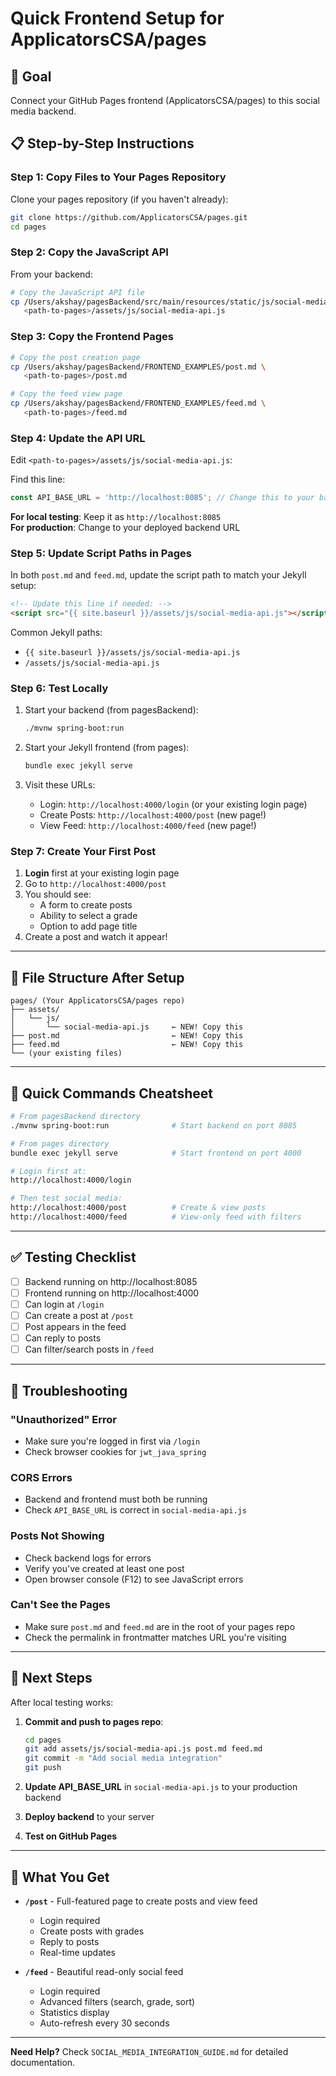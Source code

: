# Quick Frontend Setup for ApplicatorsCSA/pages

## 🎯 Goal
Connect your GitHub Pages frontend (ApplicatorsCSA/pages) to this social media backend.

## 📋 Step-by-Step Instructions

### Step 1: Copy Files to Your Pages Repository

Clone your pages repository (if you haven't already):
```bash
git clone https://github.com/ApplicatorsCSA/pages.git
cd pages
```

### Step 2: Copy the JavaScript API

From your backend:
```bash
# Copy the JavaScript API file
cp /Users/akshay/pagesBackend/src/main/resources/static/js/social-media-api.js \
   <path-to-pages>/assets/js/social-media-api.js
```

### Step 3: Copy the Frontend Pages

```bash
# Copy the post creation page
cp /Users/akshay/pagesBackend/FRONTEND_EXAMPLES/post.md \
   <path-to-pages>/post.md

# Copy the feed view page
cp /Users/akshay/pagesBackend/FRONTEND_EXAMPLES/feed.md \
   <path-to-pages>/feed.md
```

### Step 4: Update the API URL

Edit `<path-to-pages>/assets/js/social-media-api.js`:

Find this line:
```javascript
const API_BASE_URL = 'http://localhost:8085'; // Change this to your backend URL
```

**For local testing**: Keep it as `http://localhost:8085`  
**For production**: Change to your deployed backend URL

### Step 5: Update Script Paths in Pages

In both `post.md` and `feed.md`, update the script path to match your Jekyll setup:

```html
<!-- Update this line if needed: -->
<script src="{{ site.baseurl }}/assets/js/social-media-api.js"></script>
```

Common Jekyll paths:
- `{{ site.baseurl }}/assets/js/social-media-api.js`
- `/assets/js/social-media-api.js`

### Step 6: Test Locally

1. Start your backend (from pagesBackend):
   ```bash
   ./mvnw spring-boot:run
   ```

2. Start your Jekyll frontend (from pages):
   ```bash
   bundle exec jekyll serve
   ```

3. Visit these URLs:
   - Login: `http://localhost:4000/login` (or your existing login page)
   - Create Posts: `http://localhost:4000/post` (new page!)
   - View Feed: `http://localhost:4000/feed` (new page!)

### Step 7: Create Your First Post

1. **Login** first at your existing login page
2. Go to `http://localhost:4000/post`
3. You should see:
   - A form to create posts
   - Ability to select a grade
   - Option to add page title
4. Create a post and watch it appear!

---

## 📁 File Structure After Setup

```
pages/ (Your ApplicatorsCSA/pages repo)
├── assets/
│   └── js/
│       └── social-media-api.js     ← NEW! Copy this
├── post.md                         ← NEW! Copy this  
├── feed.md                         ← NEW! Copy this
└── (your existing files)
```

---

## 🔧 Quick Commands Cheatsheet

```bash
# From pagesBackend directory
./mvnw spring-boot:run              # Start backend on port 8085

# From pages directory
bundle exec jekyll serve            # Start frontend on port 4000

# Login first at:
http://localhost:4000/login

# Then test social media:
http://localhost:4000/post          # Create & view posts
http://localhost:4000/feed          # View-only feed with filters
```

---

## ✅ Testing Checklist

- [ ] Backend running on http://localhost:8085
- [ ] Frontend running on http://localhost:4000
- [ ] Can login at `/login`
- [ ] Can create a post at `/post`
- [ ] Post appears in the feed
- [ ] Can reply to posts
- [ ] Can filter/search posts in `/feed`

---

## 🐛 Troubleshooting

### "Unauthorized" Error
- Make sure you're logged in first via `/login`
- Check browser cookies for `jwt_java_spring`

### CORS Errors
- Backend and frontend must both be running
- Check `API_BASE_URL` is correct in `social-media-api.js`

### Posts Not Showing
- Check backend logs for errors
- Verify you've created at least one post
- Open browser console (F12) to see JavaScript errors

### Can't See the Pages
- Make sure `post.md` and `feed.md` are in the root of your pages repo
- Check the permalink in frontmatter matches URL you're visiting

---

## 📝 Next Steps

After local testing works:

1. **Commit and push to pages repo**:
   ```bash
   cd pages
   git add assets/js/social-media-api.js post.md feed.md
   git commit -m "Add social media integration"
   git push
   ```

2. **Update API_BASE_URL** in `social-media-api.js` to your production backend

3. **Deploy backend** to your server

4. **Test on GitHub Pages**

---

## 🎉 What You Get

- **`/post`** - Full-featured page to create posts and view feed
  - Login required
  - Create posts with grades
  - Reply to posts
  - Real-time updates

- **`/feed`** - Beautiful read-only social feed
  - Login required
  - Advanced filters (search, grade, sort)
  - Statistics display
  - Auto-refresh every 30 seconds

---

**Need Help?** Check `SOCIAL_MEDIA_INTEGRATION_GUIDE.md` for detailed documentation.

